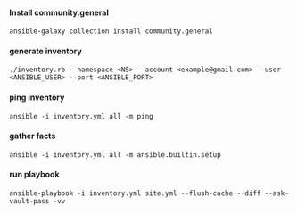 #### Install community.general
```
ansible-galaxy collection install community.general
```

#### generate inventory
```
./inventory.rb --namespace <NS> --account <example@gmail.com> --user <ANSIBLE_USER> --port <ANSIBLE_PORT>
```

#### ping inventory
```
ansible -i inventory.yml all -m ping
```

#### gather facts
```
ansible -i inventory.yml all -m ansible.builtin.setup
```

#### run playbook
```
ansible-playbook -i inventory.yml site.yml --flush-cache --diff --ask-vault-pass -vv
```
